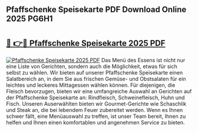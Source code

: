 ## Pfaffschenke Speisekarte PDF Download Online 2025 PG6H1

# <h2><a href="http://gc73mo.nevu.top/?p=Pfaffschenke+Speisekarte">🔗 👉🔴 Pfaffschenke Speisekarte 2025 PDF</a></h2>

[![Pfaffschenke Speisekarte 2025 PDF](https://i.imgur.com/dBaPXMq.png)](http://gc73mo.nevu.top/?p=Pfaffschenke+Speisekarte)
Das Menü des Essens ist nicht nur eine Liste von Gerichten, sondern auch die Möglichkeit, etwas für sich selbst zu wählen. Wir bieten auf unserer Pfaffschenke Speisekarte einen Salatbereich an, in dem Sie aus frischen Gemüse- und Obstsalaten für ein leichtes und leckeres Mittagessen wählen können. Für diejenigen, die Fleisch bevorzugen, bieten wir eine umfangreiche Auswahl an Gerichten auf der Pfaffschenke Speisekarte an: Rindfleisch, Schweinefleisch, Huhn und Fisch. Unseren Auserwählten bieten wir Gourmet-Gerichte wie Schaschlik und Steak an, die bei lebendem Feuer zubereitet werden. Wenn es Ihnen schwer fällt, eine Menüauswahl zu treffen, ist unser Team bereit, Ihnen zu helfen und Ihnen einen komfortablen und angenehmen Service zu bieten.
